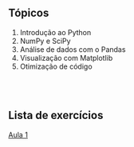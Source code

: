 ## Tópicos

1. Introdução ao Python
2. NumPy e SciPy
3. Análise de dados com o Pandas
4. Visualização com Matplotlib
5. Otimização de código

<br><br>

## Lista de exercícios

[Aula 1](exercicios/Exercicios-aula-1)
